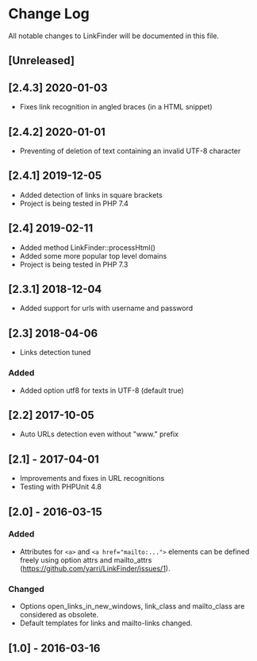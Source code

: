 # Change Log
All notable changes to LinkFinder will be documented in this file.

## [Unreleased]

## [2.4.3] 2020-01-03
- Fixes link recognition in angled braces (in a HTML snippet)

## [2.4.2] 2020-01-01
- Preventing of deletion of text containing an invalid UTF-8 character

## [2.4.1] 2019-12-05
- Added detection of links in square brackets
- Project is being tested in PHP 7.4

## [2.4] 2019-02-11
- Added method LinkFinder::processHtml()
- Added some more popular top level domains
- Project is being tested in PHP 7.3

## [2.3.1] 2018-12-04
- Added support for urls with username and password

## [2.3] 2018-04-06
- Links detection tuned

### Added
- Added option utf8 for texts in UTF-8 (default true)

## [2.2] 2017-10-05
- Auto URLs detection even without "www." prefix

## [2.1] - 2017-04-01
- Improvements and fixes in URL recognitions
- Testing with PHPUnit 4.8

## [2.0] - 2016-03-15
### Added
- Attributes for ```<a>``` and ```<a href="mailto:...">``` elements can be defined freely using option attrs and mailto_attrs (https://github.com/yarri/LinkFinder/issues/1).

### Changed
- Options open_links_in_new_windows, link_class and mailto_class are considered as obsolete.
- Default templates for links and mailto-links changed.

## [1.0] - 2016-03-16
